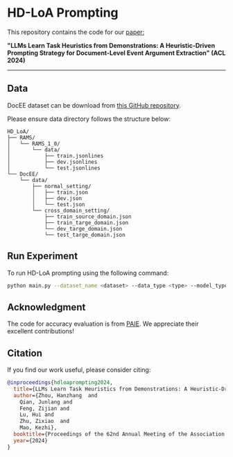 # HD-LoA Prompting

This repository contains the code for our [paper:](https://arxiv.org/abs/2311.06555)

**"LLMs Learn Task Heuristics from Demonstrations: A Heuristic-Driven Prompting Strategy for Document-Level Event Argument Extraction" (ACL 2024)**

---
## Data
DocEE dataset can be download from [this GitHub repository](https://github.com/tongmeihan1995/DocEE).

Please ensure data directory follows the structure below:

```plaintext
HD_LoA/
├── RAMS/
│   └── RAMS_1_0/
│       └── data/
│           ├── train.jsonlines
│           ├── dev.jsonlines
│           └── test.jsonlines
└── DocEE/
    └── data/
        ├── normal_setting/
        │   ├── train.json
        │   ├── dev.json
        │   └── test.json
        └── cross_domain_setting/
            ├── train_source_domain.json
            ├── train_targe_domain.json
            └── dev_targe_domain.json
            └── test_targe_domain.json
```

## Run Experiment

To run HD-LoA prompting using the following command:

```bash
python main.py --dataset_name <dataset> --data_type <type> --model_type <model>
```

## Acknowledgment

The code for accuracy evaluation is from [PAIE](https://github.com/mayubo2333/PAIE). We appreciate their excellent contributions!

## Citation

If you find our work useful, please consider citing:

```bibtex
@inproceedings{hdloaprompting2024,
  title={LLMs Learn Task Heuristics from Demonstrations: A Heuristic-Driven Prompting Strategy for Document-Level Event Argument Extraction},
  author={Zhou, Hanzhang  and
    Qian, Junlang and
    Feng, Zijian and
    Lu, Hui and
    Zhu, Zixiao  and
    Mao, Kezhi},
  booktitle={Proceedings of the 62nd Annual Meeting of the Association for Computational Linguistics (Volume 1: Long Papers)"},
  year={2024}
}
```
